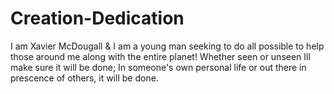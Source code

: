 # Creation-Dedication
I am Xavier McDougall & I am a young man seeking to do all possible to help those around me along with the entire planet!
Whether seen or unseen Ill make sure it will be done; In someone's own personal life or out there in prescence of others, it will be done.

